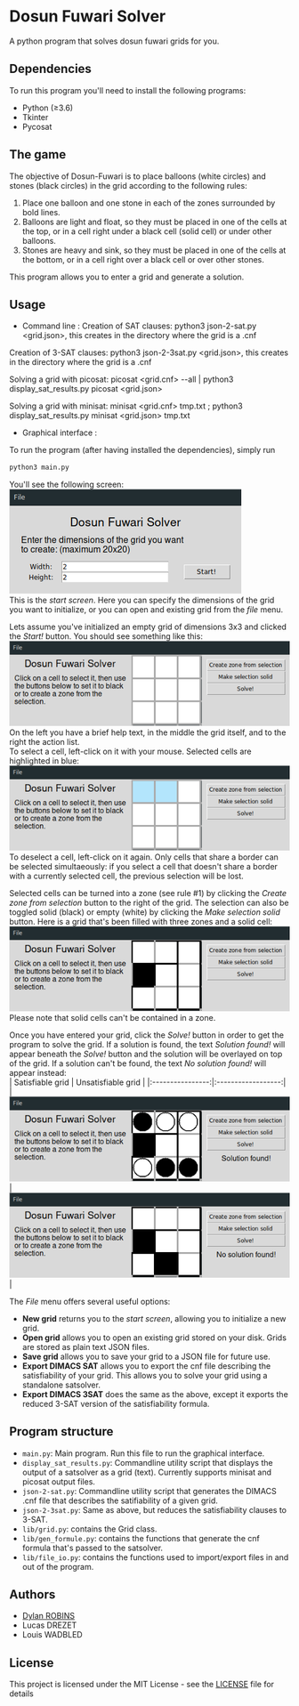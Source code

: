# Dosun Fuwari Solver

A python program that solves dosun fuwari grids for you.

## Dependencies

To run this program you'll need to install the following programs:
+ Python (≥3.6)
+ Tkinter
+ Pycosat

## The game

The objective of Dosun-Fuwari is to place balloons (white circles) and stones (black circles) in the grid according to the following rules:  
1. Place one balloon and one stone in each of the zones surrounded by bold lines.
2. Balloons are light and float, so they must be placed in one of the cells at the top, or in a cell right under a black cell (solid cell) or under other balloons.
3. Stones are heavy and sink, so they must be placed in one of the cells at the bottom, or in a cell right over a black cell or over other stones.

This program allows you to enter a grid and generate a solution.


## Usage
+ Command line :
Creation of SAT clauses: python3 json-2-sat.py <grid.json>, this creates in the directory where the grid is a .cnf

Creation of 3-SAT clauses: python3 json-2-3sat.py <grid.json>, this creates in the directory where the grid is a .cnf

Solving a grid with picosat: picosat <grid.cnf> --all | python3 display_sat_results.py picosat <grid.json>

Solving a grid with minisat: minisat <grid.cnf> tmp.txt ; python3 display_sat_results.py minisat <grid.json> tmp.txt

+ Graphical interface :

To run the program (after having installed the dependencies), simply run  
```sh
python3 main.py
```

You'll see the following screen:  
![Start screen](img/Start_Frame.png)  
This is the *start screen*. Here  you can specify the dimensions of the grid you want to initialize, or you can open and existing grid from the *file* menu.

Lets assume you've initialized an empty grid of dimensions 3x3 and clicked the *Start!* button. You should see something like this:  
![Editor - intial state](img/Editor_Frame_init.png)  
On the left you have a brief help text, in the middle the grid itself, and to the right the action list.  
To select a cell, left-click on it with your mouse. Selected cells are highlighted in blue:  
![Editor - selection](img/Editor_Frame_selection.png)  
To deselect a cell, left-click on it again. Only cells that share a border can be selected simultaeously: if you select a cell that doesn't share a border with a currently selected cell, the previous selection will be lost.

Selected cells can be turned into a zone (see rule #1) by clicking the *Create zone from selection* button to the right of the grid. The selection can also be toggled solid (black) or empty (white) by clicking the *Make selection solid* button. Here is a grid that's been filled with three zones and a solid cell:  
![Editor - example grid](img/Editor_Frame_example_grid.png)  
Please note that solid cells can't be contained in a zone.

Once you have entered your grid, click the *Solve!* button in order to get the program to solve the grid. If a solution is found, the text *Solution found!* will appear beneath the *Solve!* button and the solution will be overlayed on top of the grid. If a solution can't be found, the text *No solution found!* will appear instead:  
| Satisfiable grid | Unsatisfiable grid |
|:----------------:|:------------------:|
| ![Editor - satisfiable grid](img/Editor_Frame_sat.png) | ![Editor - unsatisfiable grid](img/Editor_Frame_unsat.png) |

The *File* menu offers several useful options:
+ **New grid** returns you to the *start screen*, allowing you to initialize a new grid.
+ **Open grid** allows you to open an existing grid stored on your disk. Grids are stored as plain text JSON files.
+ **Save grid** allows you to save your grid to a JSON file for future use.
+ **Export DIMACS SAT** allows you to export the cnf file describing the satisfiability of your grid. This allows you to solve your grid using a standalone satsolver.
+ **Export DIMACS 3SAT** does the same as the above, except it exports the reduced 3-SAT version of the satisfiability formula.

## Program structure

+ `main.py`: Main program. Run this file to run the graphical interface.
+ `display_sat_results.py`: Commandline utility script that displays the output of a satsolver as a grid (text). Currently supports minisat and picosat output files.
+ `json-2-sat.py`: Commandline utility script that generates the DIMACS .cnf file that describes the satifiability of a given grid.
+ `json-2-3sat.py`: Same as above, but reduces the satisfiability clauses to 3-SAT.
+ `lib/grid.py`: contains the Grid class.
+ `lib/gen_formule.py`: contains the functions that generate the cnf formula that's passed to the satsolver.
+ `lib/file_io.py`: contains the functions used to import/export files in and out of the program.

## Authors
+ [Dylan ROBINS](https://github.com/dylan-robins/)
+ Lucas DREZET
+ Louis WADBLED

## License

This project is licensed under the MIT License - see the [LICENSE](LICENSE) file for details
